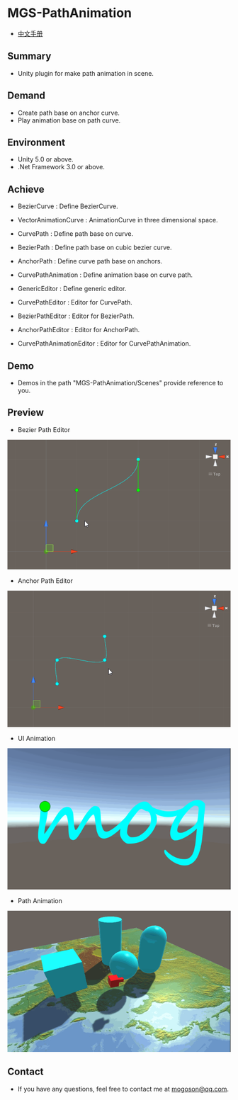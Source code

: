 ﻿# MGS-PathAnimation
- [中文手册](./README_ZH.md)

## Summary
- Unity plugin for make path animation in scene.

## Demand
- Create path base on anchor curve.
- Play animation base on path curve.

## Environment
- Unity 5.0 or above.
- .Net Framework 3.0 or above.

## Achieve
- BezierCurve : Define BezierCurve.
- VectorAnimationCurve : AnimationCurve in three dimensional space.

- CurvePath : Define path base on curve.
- BezierPath : Define path base on cubic bezier curve.
- AnchorPath :  Define curve path base on anchors.

- CurvePathAnimation : Define animation base on curve path.

- GenericEditor : Define generic editor.
- CurvePathEditor : Editor for CurvePath.
- BezierPathEditor : Editor for BezierPath.
- AnchorPathEditor : Editor for AnchorPath.
- CurvePathAnimationEditor : Editor for CurvePathAnimation.

## Demo
- Demos in the path "MGS-PathAnimation/Scenes" provide reference to you.

## Preview
- Bezier Path Editor

![BezierPathEditor](./Attachments/README_Image/BezierPathEditor.gif)

- Anchor Path Editor

![AnchorPathEditor](./Attachments/README_Image/AnchorPathEditor.gif)

- UI Animation

![UIAnimation](./Attachments/README_Image/UIAnimation.gif)

- Path Animation

![PathAnimation](./Attachments/README_Image/PathAnimation.gif)

## Contact
- If you have any questions, feel free to contact me at mogoson@qq.com.